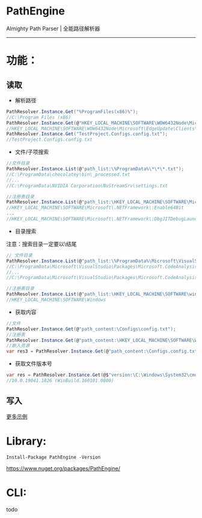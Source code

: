 # PathEngine

Almighty Path Parser | 全能路径解析器

---

# 功能：

## 读取

- 解析路径

```csharp
PathResolver.Instance.Get("%ProgramFiles(x86)%");
//C:\Program Files (x86)
PathResolver.Instance.Get(@"HKEY_LOCAL_MACHINE\SOFTWARE\WOW6432Node\Microsoft\EdgeUpdate\Clients\{F3017226-FE2A-4295-8BDF-00C3A9A7E4C5}");
//HKEY_LOCAL_MACHINE\SOFTWARE\WOW6432Node\Microsoft\EdgeUpdate\Clients\{F3017226-FE2A-4295-8BDF-00C3A9A7E4C5}
PathResolver.Instance.Get("TestProject.Configs.config.txt");
//TestProject.Configs.config.txt

```

- 文件/子项搜索

```csharp
//文件目录
PathResolver.Instance.List(@"path_list:\%ProgramData%\*\*\*.txt");
//C:\ProgramData\chocolatey\bin\_processed.txt
//...
//C:\ProgramData\NVIDIA Corporation\NvStreamSrv\settings.txt

//注册表目录
PathResolver.Instance.List(@"path_list:\HKEY_LOCAL_MACHINE\SOFTWARE\Microsoft\.NETFramework\*");
//HKEY_LOCAL_MACHINE\SOFTWARE\Microsoft\.NETFramework\:Enable64Bit
...
//HKEY_LOCAL_MACHINE\SOFTWARE\Microsoft\.NETFramework\:DbgJITDebugLaunchSetting
```

- 目录搜索

注意：搜索目录一定要以\结尾

```csharp
// 文件目录
PathResolver.Instance.List(@"path_list:\%ProgramData%\Microsoft\VisualStudio\Packages\Microsoft.CodeAnalysis*\");
//C:\ProgramData\Microsoft\VisualStudio\Packages\Microsoft.CodeAnalysis.Compilers,version=4.2.0.2228105,productarch=neutral
//...
//C:\ProgramData\Microsoft\VisualStudio\Packages\Microsoft.CodeAnalysis.VisualStudio.Setup.Resources,version=15.9.28218.60,language=zh-CN

//注册表目录
PathResolver.Instance.List(@"path_list:\HKEY_LOCAL_MACHINE\SOFTWARE\win*\");
//HKEY_LOCAL_MACHINE\SOFTWARE\Windows
```

- 获取内容

```csharp
//文件
PathResolver.Instance.Get(@"path_content:\Configs\config.txt");
//注册表
PathResolver.Instance.Get(@"path_content:\HKEY_LOCAL_MACHINE\SOFTWARE\WOW6432Node\Microsoft\EdgeUpdate\Clients\{F3017226-FE2A-4295-8BDF-00C3A9A7E4C5}:pv");
//嵌入资源
var res3 = PathResolver.Instance.Get(@"path_content:\Configs.config.txt");
```

- 获取文件版本号

```csharp
var res = PathResolver.Instance.Get(@$"version:\C:\Windows\System32\cmd.exe");
//10.0.19041.1826 (WinBuild.160101.0800)
```

## 写入

[更多示例](https://github.com/DaZiYuan/path-engine/blob/main/src/TestProject/PathResolverTest.cs)

# Library:

```
Install-Package PathEngine -Version
```

https://www.nuget.org/packages/PathEngine/

# CLI:

todo
